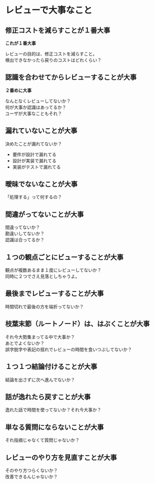 # レビューで大事なこと

## 修正コストを減らすことが１番大事

**これが１番大事**

レビューの目的は、修正コストを減らすこと。  
検出できなかったら戻りのコストはどれくらい？

## 認識を合わせてからレビューすることが大事

**２番めに大事**

なんとなくレビューしてないか？  
何が大事か認識はあってるか？  
ユーザが大事なこともそれ？

## 漏れていないことが大事

決めたことが漏れてないか？

- 要件が設計で漏れてる
- 設計が実装で漏れてる
- 実装がテストで漏れてる

## 曖昧でないなことが大事

「処理する」って何するの？

## 間違がってないことが大事

間違ってないか？  
勘違いしてないか？  
認識は合ってるか？

## １つの観点ごとにビューすることが大事

観点が複数あるまま１度にレビューしてないか？  
同時に２つでさえ見落としちゃうよ。

## 最後までレビューすることが大事

時間切れで最後の方を端折ってないか？

## 枝葉末節（ルートノード）は、はぶくことが大事

それ今大勢集まってる中で大事か？  
あとでよくないか？  
誤字脱字や表記の揺れでレビューの時間を食いつぶしてないか？

## １つ１つ結論付けることが大事

結論を出さずに次へ進んでないか？

## 話が逸れたら戻すことが大事

逸れた話で時間を使ってないか？それ今大事か？

## 単なる質問にならないことが大事

それ指摘じゃなくて質問じゃないか？

## レビューのやり方を見直すことが大事

そのやり方つらくないか？  
改善できるんじゃないか？
